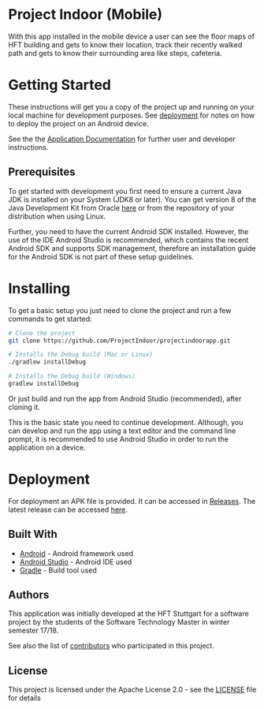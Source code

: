 # Project Indoor (Mobile)
 With this app installed in the mobile device a user can see the floor maps of HFT building and gets to know their location, track their recently walked path and gets to know their surrounding area like steps, cafeteria.

# Getting Started

These instructions will get you a copy of the project up and running on your local machine for development purposes. 
See [deployment](#deployment) for notes on how to deploy the project on an Android device.

See the the [Application Documentation](doc/app.md) for further user and developer instructions.

## Prerequisites

To get started with development you first need to ensure a current Java JDK is installed on your System (JDK8 or later). You can get version 8 of the Java Development Kit from Oracle [here](http://www.oracle.com/technetwork/java/javase/downloads/jdk8-downloads-2133151.html) or from the repository of your distribution when using Linux.

Further, you need to have the current Android SDK installed. 
However, the use of the IDE Android Studio is recommended, which contains the recent Android SDK and supports SDK management, therefore an installation guide for the Android SDK is not part of these setup guidelines.

# Installing

To get a basic setup you just need to clone the project and run a few commands to get started:

```sh
# Clone the project
git clone https://github.com/ProjectIndoor/projectindoorapp.git

# Installs the Debug build (Mac or Linux)
./gradlew installDebug

# Installs the Debug build (Windows)
gradlew installDebug
```

Or just build and run the app from Android Studio (recommended), after cloning it.

This is the basic state you need to continue development. 
Although, you can develop and run the app using a text editor and the command line prompt, it is recommended to use Android Studio in order to run the application on a device. 


# Deployment

For deployment an APK file is provided. 
It can be accessed in [Releases](https://github.com/ProjectIndoor/projectindoorapp/releases). 
The latest release can be accessed [here](https://github.com/ProjectIndoor/projectindoorapp/releases/latest).

## Built With

* [Android](https://developer.android.com/index.html) - Android framework used
* [Android Studio](https://developer.android.com/studio/index.html) - Android IDE used
* [Gradle](https://gradle.org/) - Build tool used

## Authors

This application was initially developed at the HFT Stuttgart for a software project by the students of the Software Technology Master in winter semester 17/18.

See also the list of [contributors](https://github.com//ProjectIndoor/projectindoorapp/contributors) who participated in this project.

## License

This project is licensed under the Apache License 2.0 - see the [LICENSE](LICENSE) file for details